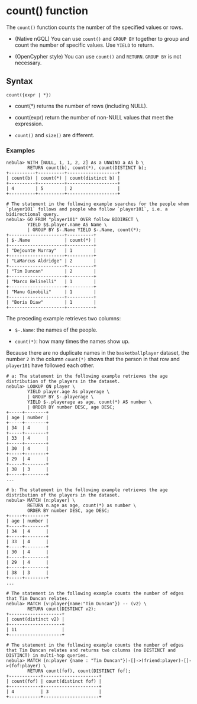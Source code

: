 # count() function

The `count()` function counts the number of the specified values or rows.

- (Native nGQL) You can use `count()` and `GROUP BY` together to group and count the number of specific values. Use `YIELD` to return.

- (OpenCypher style) You can use `count()` and `RETURN`. `GROUP BY` is not necessary.

## Syntax

```ngql
count({expr | *})
```

- count(*) returns the number of rows (including NULL).

- count(expr) return the number of non-NULL values that meet the expression.

- `count()` and `size()` are different.

### Examples

```ngql
nebula> WITH [NULL, 1, 1, 2, 2] As a UNWIND a AS b \
        RETURN count(b), count(*), count(DISTINCT b);
+----------+----------+-------------------+
| count(b) | count(*) | count(distinct b) |
+----------+----------+-------------------+
| 4        | 5        | 2                 |
+----------+----------+-------------------+
```

```ngql
# The statement in the following example searches for the people whom `player101` follows and people who follow `player101`, i.e. a bidirectional query.
nebula> GO FROM "player101" OVER follow BIDIRECT \
        YIELD $$.player.name AS Name \
        | GROUP BY $-.Name YIELD $-.Name, count(*);
+---------------------+----------+
| $-.Name             | count(*) |
+---------------------+----------+
| "Dejounte Murray"   | 1        |
+---------------------+----------+
| "LaMarcus Aldridge" | 2        |
+---------------------+----------+
| "Tim Duncan"        | 2        |
+---------------------+----------+
| "Marco Belinelli"   | 1        |
+---------------------+----------+
| "Manu Ginobili"     | 1        |
+---------------------+----------+
| "Boris Diaw"        | 1        |
+---------------------+----------+
```

The preceding example retrieves two columns:

* `$-.Name`: the names of the people.

* `count(*)`: how many times the names show up.

Because there are no duplicate names in the `basketballplayer` dataset, the number `2` in the column `count(*)` shows that the person in that row and `player101` have followed each other.

```ngql
# a: The statement in the following example retrieves the age distribution of the players in the dataset.
nebula> LOOKUP ON player \
        YIELD player.age As playerage \
        | GROUP BY $-.playerage \
        YIELD $-.playerage as age, count(*) AS number \
        | ORDER BY number DESC, age DESC;
+-----+--------+
| age | number |
+-----+--------+
| 34  | 4      |
+-----+--------+
| 33  | 4      |
+-----+--------+
| 30  | 4      |
+-----+--------+
| 29  | 4      |
+-----+--------+
| 38  | 3      |
+-----+--------+
...

# b: The statement in the following example retrieves the age distribution of the players in the dataset.
nebula> MATCH (n:player) \
        RETURN n.age as age, count(*) as number \
        ORDER BY number DESC, age DESC;
+-----+--------+
| age | number |
+-----+--------+
| 34  | 4      |
+-----+--------+
| 33  | 4      |
+-----+--------+
| 30  | 4      |
+-----+--------+
| 29  | 4      |
+-----+--------+
| 38  | 3      |
+-----+--------+
...
```

```ngql
# The statement in the following example counts the number of edges that Tim Duncan relates.
nebula> MATCH (v:player{name:"Tim Duncan"}) -- (v2) \
        RETURN count(DISTINCT v2);
+--------------------+
| count(distinct v2) |
+--------------------+
| 11                 |
+--------------------+

# The statement in the following example counts the number of edges that Tim Duncan relates and returns two columns (no DISTINCT and DISTINCT) in multi-hop queries.
nebula> MATCH (n:player {name : "Tim Duncan"})-[]->(friend:player)-[]->(fof:player) \
        RETURN count(fof), count(DISTINCT fof);
+------------+---------------------+
| count(fof) | count(distinct fof) |
+------------+---------------------+
| 4          | 3                   |
+------------+---------------------+

```
